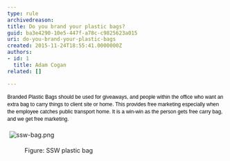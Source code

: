 ```yaml
---
type: rule
archivedreason: 
title: Do you brand your plastic bags?
guid: ba3e4290-10e5-447f-a78c-c9825623a015
uri: do-you-brand-your-plastic-bags
created: 2015-11-24T18:55:41.0000000Z
authors:
- id: 1
  title: Adam Cogan
related: []

---
```



<p><span style="color&#58;#000000;font-family&#58;verdana, sans-serif;font-size&#58;12px;line-height&#58;17px;">​Branded Plastic Bags should be used for giveaways, and people within the office who want an extra bag to carry things to client site or home. This provides free marketing especially when the employee catches public transport home. It is a win-win as the person gets free carry bag, and we get free marketing.</span></p><dl class="ssw15-rteElement-ImageArea">​​​​<img src="/PublishingImages/ssw-bag.png" alt="ssw-bag.png" style="margin&#58;5px;" /></dl><dd class="ssw15-rteElement-FigureNormal">Figure&#58; SSW plastic bag&#160;</dd><p><span style="color&#58;#000000;font-family&#58;verdana, sans-serif;font-size&#58;12px;line-height&#58;17px;"><br></span></p>
<br><excerpt class='endintro'></excerpt><br>



